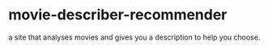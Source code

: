 # movie-describer-recommender
a site that analyses movies and gives you a description to help you choose.
